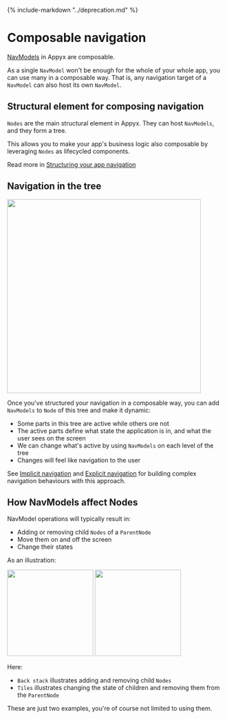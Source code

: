{% include-markdown "../deprecation.md" %}

# Composable navigation

[NavModels](../navmodel/index.md) in Appyx are composable.

As a single `NavModel` won't be enough for the whole of your whole app, you can use many in a
composable way. That is, any navigation target of a `NavModel` can also host its own `NavModel`.

## Structural element for composing navigation

```Nodes``` are the main structural element in Appyx. They can host `NavModels`, and they form a tree.

This allows you to make your app's business logic also composable by leveraging `Nodes` as lifecycled components.

Read more in [Structuring your app navigation](../apps/structure.md)

## Navigation in the tree

<img src="https://i.imgur.com/hKvOs3w.gif" width="450">

Once you've structured your navigation in a composable way, you can add `NavModels` to `Node` of this tree and make it dynamic:

- Some parts in this tree are active while others ore not
- The active parts define what state the application is in, and what the user sees on the screen
- We can change what's active by using `NavModels` on each level of the tree
- Changes will feel like navigation to the user

See [Implicit navigation](implicit-navigation.md) and [Explicit navigation](explicit-navigation.md) for building complex navigation behaviours with this approach.

## How NavModels affect Nodes

NavModel operations will typically result in:

- Adding or removing child `Nodes` of a `ParentNode`
- Move them on and off the screen
- Change their states

As an illustration:

<img src="https://i.imgur.com/8gy3Ghb.gif" width="200"> <img src="https://i.imgur.com/N8rEPrJ.gif" width="200">

Here:

- `Back stack` illustrates adding and removing child `Nodes`
- `Tiles` illustrates changing the state of children and removing them from the `ParentNode`

These are just two examples, you're of course not limited to using them.
